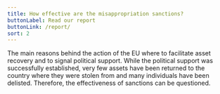 ```yaml
---
title: How effective are the misappropriation sanctions?
buttonLabel: Read our report
buttonLink: /report/
sort: 2
---
```

The main reasons behind the action of the EU where to facilitate asset recovery
and to signal political support. While the political support was successfully
established, very few assets have been returned to the country where they were
stolen from and many individuals have been delisted. Therefore, the
effectiveness of sanctions can be questioned.
